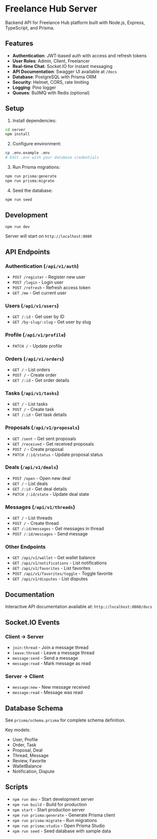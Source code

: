 # Freelance Hub Server

Backend API for Freelance Hub platform built with Node.js, Express, TypeScript, and Prisma.

## Features

- **Authentication**: JWT-based auth with access and refresh tokens
- **User Roles**: Admin, Client, Freelancer
- **Real-time Chat**: Socket.IO for instant messaging
- **API Documentation**: Swagger UI available at `/docs`
- **Database**: PostgreSQL with Prisma ORM
- **Security**: Helmet, CORS, rate limiting
- **Logging**: Pino logger
- **Queues**: BullMQ with Redis (optional)

## Setup

1. Install dependencies:
```bash
cd server
npm install
```

2. Configure environment:
```bash
cp .env.example .env
# Edit .env with your database credentials
```

3. Run Prisma migrations:
```bash
npm run prisma:generate
npm run prisma:migrate
```

4. Seed the database:
```bash
npm run seed
```

## Development

```bash
npm run dev
```

Server will start on `http://localhost:8080`

## API Endpoints

### Authentication (`/api/v1/auth`)
- `POST /register` - Register new user
- `POST /login` - Login user
- `POST /refresh` - Refresh access token
- `GET /me` - Get current user

### Users (`/api/v1/users`)
- `GET /:id` - Get user by ID
- `GET /by-slug/:slug` - Get user by slug

### Profile (`/api/v1/profile`)
- `PATCH /` - Update profile

### Orders (`/api/v1/orders`)
- `GET /` - List orders
- `POST /` - Create order
- `GET /:id` - Get order details

### Tasks (`/api/v1/tasks`)
- `GET /` - List tasks
- `POST /` - Create task
- `GET /:id` - Get task details

### Proposals (`/api/v1/proposals`)
- `GET /sent` - Get sent proposals
- `GET /received` - Get received proposals
- `POST /` - Create proposal
- `PATCH /:id/status` - Update proposal status

### Deals (`/api/v1/deals`)
- `POST /open` - Open new deal
- `GET /` - List deals
- `GET /:id` - Get deal details
- `PATCH /:id/state` - Update deal state

### Messages (`/api/v1/threads`)
- `GET /` - List threads
- `POST /` - Create thread
- `GET /:id/messages` - Get messages in thread
- `POST /:id/messages` - Send message

### Other Endpoints
- `GET /api/v1/wallet` - Get wallet balance
- `GET /api/v1/notifications` - List notifications
- `GET /api/v1/favorites` - List favorites
- `POST /api/v1/favorites/toggle` - Toggle favorite
- `GET /api/v1/disputes` - List disputes

## Documentation

Interactive API documentation available at: `http://localhost:8080/docs`

## Socket.IO Events

### Client → Server
- `join:thread` - Join a message thread
- `leave:thread` - Leave a message thread
- `message:send` - Send a message
- `message:read` - Mark message as read

### Server → Client
- `message:new` - New message received
- `message:read` - Message was read

## Database Schema

See `prisma/schema.prisma` for complete schema definition.

Key models:
- User, Profile
- Order, Task
- Proposal, Deal
- Thread, Message
- Review, Favorite
- WalletBalance
- Notification, Dispute

## Scripts

- `npm run dev` - Start development server
- `npm run build` - Build for production
- `npm start` - Start production server
- `npm run prisma:generate` - Generate Prisma client
- `npm run prisma:migrate` - Run migrations
- `npm run prisma:studio` - Open Prisma Studio
- `npm run seed` - Seed database with sample data
